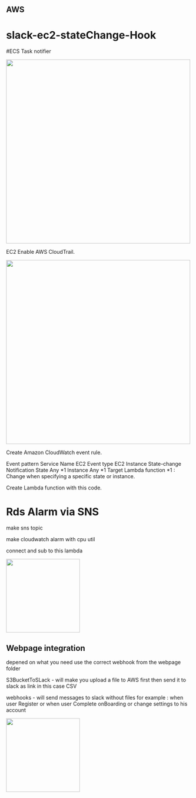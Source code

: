 ## AWS

# slack-ec2-stateChange-Hook
#ECS Task notifier
<div>
  <img src="https://gcdnb.pbrd.co/images/uZatQYdKXR4h.jpg?o=1" width="500px">
  </div>


EC2 Enable AWS CloudTrail.

<img src="https://gcdnb.pbrd.co/images/AZB55CnwuIef.jpg?o=1" width="500px">



Create Amazon CloudWatch event rule.

Event pattern Service Name EC2 Event type EC2 Instance State-change Notification State Any *1 Instance Any *1 Target Lambda function *1 : Change when specifying a specific state or instance.

Create Lambda function with this code.



# Rds Alarm via SNS

make sns topic 

make cloudwatch alarm with cpu util 

connect and sub to this lambda 

<img src="https://pasteboard.co/images/7YtJ3Wq3RWL4.jpg?o=1" width="200px">



## Webpage integration 

depened on what you need use the correct webhook from the webpage folder 

S3BucketToSLack - will make you upload a file to AWS first then send it to slack as link in this case CSV 

webhooks - will send messages to slack without files for example : when user Register 
or when user Complete onBoarding or change settings to his account 

<img src="https://pasteboard.co/images/UGqceLG1SiML.jpg?o=1" width="200px">
